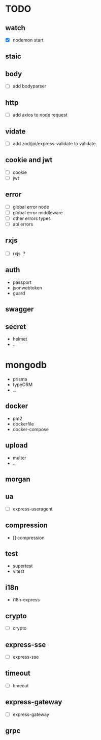 # TODO

## watch

- [x] nodemon start

## staic

## body

- [ ] add bodyparser 

## http

- [ ] add axios to node request

## vidate

- [ ] add zod/joi/express-validate to validate 

## cookie and jwt

- [ ] cookie
- [ ] jwt

## error


- [ ] global error node
- [ ] global error middleware
- [ ] other errors types
- [ ] api errors

## rxjs

- [ ] rxjs ？

## auth

- passport
- jsonwebtoken
- guard

## swagger


## secret

- helmet
- ...

# mongodb

- prisma
- typeORM
- ...

## docker

- pm2
- dockerfile
- docker-compose

## upload

- multer
- ...


## morgan

## ua

- [ ] express-useragent

## compression

- [] compression

## test

- supertest
- vitest

## i18n

- i18n-express

## crypto

- [ ] crypto

## express-sse

- [ ] express-sse

## timeout

- [ ] timeout

## express-gateway

- [ ] express-gateway

## grpc
